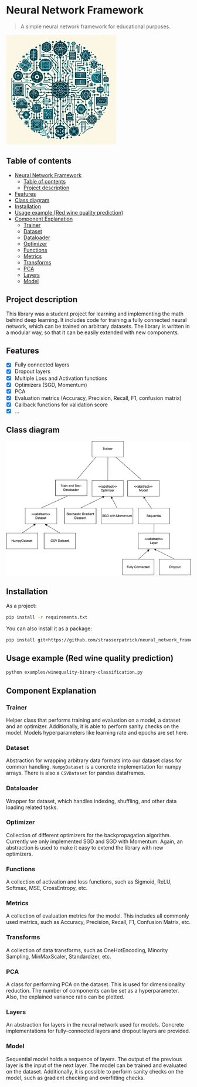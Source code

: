 # Neural Network Framework

> A simple neural network framework for educational purposes.

<img src="assets/symbolic_image_header.jpeg" alt="drawing" width="300"/>

## Table of contents

- [Neural Network Framework](#neural-network-framework)
  - [Table of contents](#table-of-contents)
  - [Project description](#project-description)
- [Features](#features)
- [Class diagram](#class-diagram)
- [Installation](#installation)
- [Usage example (Red wine quality prediction)](#usage-example-red-wine-quality-prediction)
- [Component Explanation](#component-explanation)
    - [Trainer](#trainer)
    - [Dataset](#dataset)
    - [Dataloader](#dataloader)
    - [Optimizer](#optimizer)
    - [Functions](#functions)
    - [Metrics](#metrics)
    - [Transforms](#transforms)
    - [PCA](#pca)
    - [Layers](#layers)
    - [Model](#model)


## Project description

This library was a student project for learning and implementing the math behind deep learning. It includes code for training a fully connected neural network, which can be trained on arbitrary datasets. The library is written in a modular way, so that it can be easily extended with new components.

## Features

- [x] Fully connected layers
- [x] Dropout layers
- [x] Multiple Loss and Activation functions
- [x] Optimizers (SGD, Momentum)
- [x] PCA
- [x] Evaluation metrics (Accuracy, Precision, Recall, F1, confusion matrix)
- [x] Callback functions for validation score
- [x] ...

## Class diagram

<img src="assets/class_diagram.drawio.png" alt="drawing" width="700"/>

## Installation

As a project:

```bash
pip install -r requirements.txt
```

You can also install it as a package:

```bash
pip install git+https://github.com/strasserpatrick/neural_network_framework.git
```

## Usage example (Red wine quality prediction)

```bash
python examples/winequality-binary-classification.py
```

## Component Explanation

### Trainer

Helper class that performs training and evaluation on a model, a dataset and an optimizer. Additionally, it is able to perform sanity checks on the model. Models hyperparameters like learning rate and epochs are set here.

### Dataset

Abstraction for wrapping arbitrary data formats into our dataset class for common handling. `NumpyDataset` is a concrete implementation for numpy arrays. There is also a `CSVDataset` for pandas dataframes.

### Dataloader

Wrapper for dataset, which handles indexing, shuffling, and other data loading related tasks.

### Optimizer

Collection of different optimizers for the backpropagation algorithm. Currently we only implemented SGD and SGD with Momentum. Again, an abstraction is used to make it easy to extend the library with new optimizers.

### Functions

A collection of activation and loss functions, such as Sigmoid, ReLU, Softmax, MSE, CrossEntropy, etc.

### Metrics 

A collection of evaluation metrics for the model. This includes all commonly used metrics, such as Accuracy, Precision, Recall, F1, Confusion Matrix, etc.

### Transforms

A collection of data transforms, such as OneHotEncoding, Minority Sampling, MinMaxScaler, Standardizer, etc.

### PCA

A class for performing PCA on the dataset. This is used for dimensionality reduction. The number of components can be set as a hyperparameter. Also, the explained variance ratio can be plotted.

### Layers

An abstraction for layers in the neural network used for models. Concrete implementations for fully-connected layers and dropout layers are provided.

### Model

Sequential model holds a sequence of layers. The output of the previous layer is the input of the next layer. The model can be trained and evaluated on the dataset. Additionally, it is possible to perform sanity checks on the model, such as gradient checking and overfitting checks.
